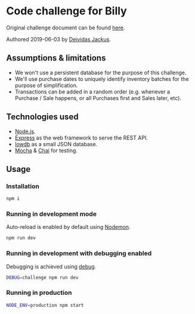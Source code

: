 # Code challenge for Billy

Original challenge document can be found [here](https://github.com/deividasjackus/billy-code-challenge/blob/master/challenge.pdf).

Authored 2019-06-03 by [Deividas Jackus](https://github.com/deividasjackus).

## Assumptions & limitations

- We won't use a persistent database for the purpose of this challenge.
- We'll use purchase dates to uniquely identify inventory batches for the purpose of simplification.
- Transactions can be added in a random order (e.g. whenever a Purchase / Sale happens, or all Purchases first and Sales later, etc).

## Technologies used

- [Node.js](https://nodejs.org/).
- [Express](https://expressjs.com/) as the web framework to serve the REST API.
- [lowdb](https://github.com/typicode/lowdb) as a small JSON database.
- [Mocha](https://mochajs.org/) & [Chai](https://www.chaijs.com/) for testing.

## Usage

### Installation

```bash
npm i
```

### Running in development mode

Auto-reload is enabled by default using [Nodemon](https://nodemon.io/).

```bash
npm run dev
```

### Running in development with debugging enabled

Debugging is achieved using [debug](https://www.npmjs.com/package/debug).

```bash
DEBUG=challenge npm run dev
```

### Running in production

```bash
NODE_ENV=production npm start
```
